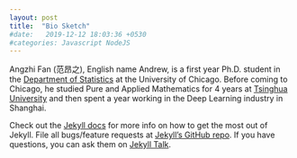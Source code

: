```yaml
---
layout: post
title:  "Bio Sketch"
#date:   2019-12-12 18:03:36 +0530
#categories: Javascript NodeJS
---
```

Angzhi Fan (范昂之), English name Andrew, is a first year Ph.D. student in the [Department of Statistics][stat] at the University of Chicago. Before coming to Chicago, he studied Pure and Applied Mathematics for 4 years at [Tsinghua University][thu] and then spent a year working in the Deep Learning industry in Shanghai. 

Check out the [Jekyll docs][jekyll-docs] for more info on how to get the most out of Jekyll. File all bugs/feature requests at [Jekyll’s GitHub repo][jekyll-gh]. If you have questions, you can ask them on [Jekyll Talk][jekyll-talk].

[jekyll-docs]: https://jekyllrb.com/docs/home
[jekyll-gh]:   https://github.com/jekyll/jekyll
[jekyll-talk]: https://talk.jekyllrb.com/
[stat]: https://stat.uchicago.edu 
[thu]: https://www.tsinghua.edu.cn/publish/thu2018en/index.html
